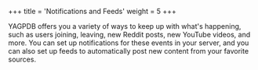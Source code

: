 +++
title = 'Notifications and Feeds'
weight = 5
+++

YAGPDB offers you a variety of ways to keep up with what's happening, such as users joining, leaving, new Reddit posts,
new YouTube videos, and more. You can set up notifications for these events in your server, and you can also set up
feeds to automatically post new content from your favorite sources.
